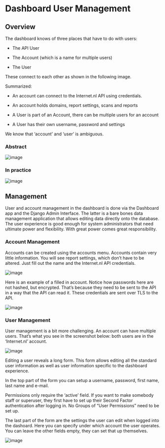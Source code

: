 # Dashboard User Management

## Overview

The dashboard knows of three places that have to do with users:


* The API User


* The Account (which is a name for multiple users)


* The User

These connect to each other as shown in the following image.

Summarized:


* An account can connect to the Internet.nl API using credentials.


* An account holds domains, report settings, scans and reports


* A User is part of an Account, there can be multiple users for an account


* A User has their own username, password and settings

We know that ‘account’ and ‘user’ is ambiguous.

### Abstract



![image](user-management/user_management_abstract.png)

### In practice



![image](user-management/user_management_in_practice.png)

## Management

User and account management in the dashboard is done via the Dashboard app and the Django Admin Interface.
The latter is a bare bones data management application that allows editing data directly onto the database. The user
experience is good enough for system administrators that need ultimate power and flexibility. With great power comes
great responsibility.

### Account Management

Accounts can be created using the accounts menu. Accounts contain very little information. You will see
report settings, which don’t have to be altered. Just fill out the name and the Internet.nl API credentials.



![image](user-management/account_list.png)

Here is an example of a filled in account. Notice how passwords here are not hashed, but encrypted. That’s because
they need to be sent to the API in a way that the API can read it. These credentials are sent over TLS to the API.



![image](user-management/account_edit.png)

### User Management

User management is a bit more challenging. An account can have multiple users. That’s what you see in the screenshot
below: both users are in the ‘Internet.nl’ account.



![image](user-management/user_list.png)

Editing a user reveals a long form. This form allows editing all the standard user information as well as user information
specific to the dashboard experience.

In the top part of the form you can setup a username, password, first name, last name and e-mail.

Permissions only require the ‘active’ field. If you want to make somebody staff or superuser, they first have to set up
their Second Factor authentication after logging in. No Groups of “User Permissions” need to be set up.

The last part of the form are the settings the user can edit when logged into the dashoard. Here you can specify under
which account the user operates. You can leave the other fields empty, they can set that up themselves.



![image](user-management/user_edit.png)
